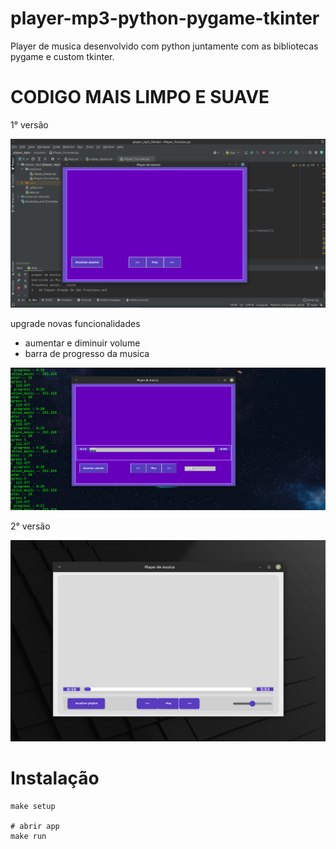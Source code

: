 # player-mp3-python-pygame-tkinter
Player de musica desenvolvido com python juntamente com as bibliotecas pygame e custom tkinter.


# CODIGO MAIS LIMPO E SUAVE

1° versão

![alt text](https://github.com/Felipe500/player-mp3-python-pygame-tkinter/blob/main/screen_v0.1.png?raw=true)

upgrade novas funcionalidades 
- aumentar e diminuir volume
- barra de progresso da musica 

![alt text](https://github.com/Felipe500/player-mp3-python-pygame-tkinter/blob/main/screen_v0.2.png?raw=true)


2° versão

![alt text](https://github.com/Felipe500/player-mp3-python-pygame-tkinter/blob/main/screen_v0.3.png?raw=true)

# Instalação
    make setup

    # abrir app
    make run
